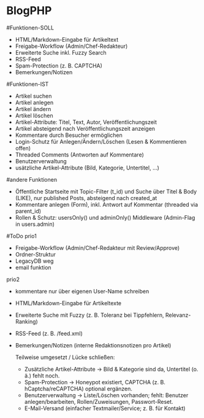 # BlogPHP

#Funktionen-SOLL
- HTML/Markdown-Eingabe für Artikeltext
- Freigabe-Workflow (Admin/Chef-Redakteur)
- Erweiterte Suche inkl. Fuzzy Search
- RSS-Feed
- Spam-Protection (z. B. CAPTCHA)
- Bemerkungen/Notizen


#Funktionen-IST
- Artikel suchen
- Artikel anlegen
- Artikel ändern
- Artikel löschen
- Artikel-Attribute: Titel, Text, Autor, Veröffentlichungszeit
- Artikel absteigend nach Veröffentlichungszeit anzeigen
- Kommentare durch Besucher ermöglichen
- Login-Schutz für Anlegen/Ändern/Löschen (Lesen & Kommentieren offen)
- Threaded Comments (Antworten auf Kommentare)
- Benutzerverwaltung 
- usätzliche Artikel-Attribute (Bild, Kategorie, Untertitel, …)

#andere Funktionen
- Öffentliche Startseite mit Topic-Filter (t_id) und Suche über Titel & Body (LIKE), nur published Posts, absteigend nach created_at
- Kommentare anlegen (Form), inkl. Antwort auf Kommentar (threaded via parent_id)
- Rollen & Schutz: usersOnly() und adminOnly() Middleware (Admin-Flag in users.admin)


#ToDo
prio1
- Freigabe-Workflow (Admin/Chef-Redakteur mit Review/Approve)
- Ordner-Struktur
- LegacyDB weg
- email funktion

prio2
- kommentare nur über eigenen User-Name schreiben
- HTML/Markdown-Eingabe für Artikeltexte
- Erweiterte Suche mit Fuzzy (z. B. Toleranz bei Tippfehlern, Relevanz-Ranking)
- RSS-Feed (z. B. /feed.xml)
- Bemerkungen/Notizen (interne Redaktionsnotizen pro Artikel)

    Teilweise umgesetzt / Lücke schließen:
    - Zusätzliche Artikel-Attribute → Bild & Kategorie sind da, Untertitel (o. ä.) fehlt noch.
    - Spam-Protection → Honeypot existiert, CAPTCHA (z. B. hCaptcha/reCAPTCHA) optional ergänzen.
    - Benutzerverwaltung → Liste/Löschen vorhanden; fehlt: Benutzer anlegen/bearbeiten, Rollen/Zuweisungen, Passwort-Reset.
    - E-Mail-Versand (einfacher Textmailer/Service; z. B. für Kontakt)

